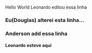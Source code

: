 Hello World
Leonardo editou essa linha

### Eu(Douglas) alterei esta linha...

### Anderson add essa linha

#### Leonardo esteve aqui
